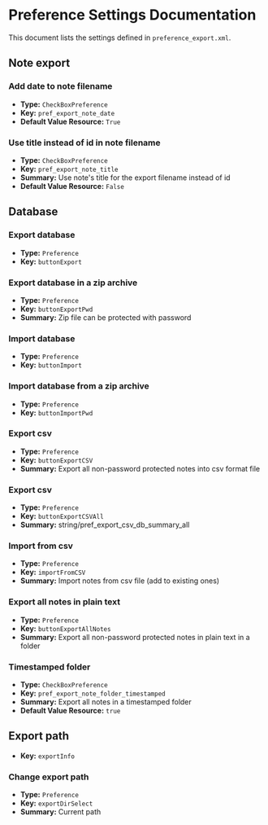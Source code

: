 # Preference Settings Documentation

This document lists the settings defined in `preference_export.xml`.

## Note export

### Add date to note filename

- **Type:** `CheckBoxPreference`
- **Key:** `pref_export_note_date`
- **Default Value Resource:** `True`

### Use title instead of id in note filename

- **Type:** `CheckBoxPreference`
- **Key:** `pref_export_note_title`
- **Summary:** Use note\'s title for the export filename instead of id
- **Default Value Resource:** `False`

## Database

### Export database

- **Type:** `Preference`
- **Key:** `buttonExport`

### Export database in a zip archive

- **Type:** `Preference`
- **Key:** `buttonExportPwd`
- **Summary:** Zip file can be protected with password

### Import database

- **Type:** `Preference`
- **Key:** `buttonImport`

### Import database from a zip archive

- **Type:** `Preference`
- **Key:** `buttonImportPwd`

### Export csv

- **Type:** `Preference`
- **Key:** `buttonExportCSV`
- **Summary:** Export all non-password protected notes into csv format file

### Export csv

- **Type:** `Preference`
- **Key:** `buttonExportCSVAll`
- **Summary:** string/pref_export_csv_db_summary_all

### Import from csv

- **Type:** `Preference`
- **Key:** `importFromCSV`
- **Summary:** Import notes from csv file (add to existing ones)

### Export all notes in plain text

- **Type:** `Preference`
- **Key:** `buttonExportAllNotes`
- **Summary:** Export all non-password protected notes in plain text in a folder

### Timestamped folder

- **Type:** `CheckBoxPreference`
- **Key:** `pref_export_note_folder_timestamped`
- **Summary:** Export all notes in a timestamped folder
- **Default Value Resource:** `true`

## Export path 
- **Key:** `exportInfo`

### Change export path 

- **Type:** `Preference`
- **Key:** `exportDirSelect`
- **Summary:** Current path 
